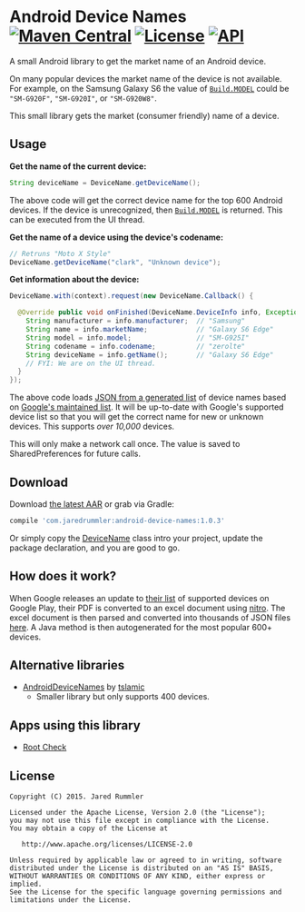 # Android Device Names [![Maven Central](https://maven-badges.herokuapp.com/maven-central/com.jaredrummler/android-device-names/badge.svg)](https://maven-badges.herokuapp.com/maven-central/com.jaredrummler/android-device-names) [![License](http://img.shields.io/:license-apache-blue.svg)](LICENSE.txt) [![API](https://img.shields.io/badge/API-7%2B-blue.svg?style=flat)](https://android-arsenal.com/api?level=7)

A small Android library to get the market name of an Android device.

On many popular devices the market name of the device is not available. For example, on the Samsung Galaxy S6 the value of [`Build.MODEL`](http://developer.android.com/reference/android/os/Build.html#MODEL) could be `"SM-G920F"`, `"SM-G920I"`, or `"SM-G920W8"`.

This small library gets the market (consumer friendly) name of a device.

Usage
-----

**Get the name of the current device:**

```java
String deviceName = DeviceName.getDeviceName();
```

The above code will get the correct device name for the top 600 Android devices. If the device is unrecognized, then [`Build.MODEL`](http://developer.android.com/reference/android/os/Build.html#MODEL) is returned. This can be executed from the UI thread.

**Get the name of a device using the device's codename:**

```java
// Retruns "Moto X Style"
DeviceName.getDeviceName("clark", "Unknown device");
```

**Get information about the device:**

```java
DeviceName.with(context).request(new DeviceName.Callback() {

  @Override public void onFinished(DeviceName.DeviceInfo info, Exception error) {
    String manufacturer = info.manufacturer;  // "Samsung"
    String name = info.marketName;            // "Galaxy S6 Edge"
    String model = info.model;                // "SM-G925I"
    String codename = info.codename;          // "zerolte"
    String deviceName = info.getName();       // "Galaxy S6 Edge"
    // FYI: We are on the UI thread.
  }
});
 ```

The above code loads [JSON from a generated list](https://github.com/jaredrummler/AndroidDeviceNames/tree/master/json) of device names based on [Google's maintained list](https://support.google.com/googleplay/answer/1727131?hl=en). It will be up-to-date with Google's supported device list so that you will get the correct name for new or unknown devices. This supports *over 10,000* devices.

This will only make a network call once. The value is saved to SharedPreferences for future calls.

Download
--------

Download [the latest AAR](https://repo1.maven.org/maven2/com/jaredrummler/android-device-names/1.0.3/android-device-names-1.0.3.aar) or grab via Gradle:

```groovy
compile 'com.jaredrummler:android-device-names:1.0.3'
```

Or simply copy the [DeviceName](https://raw.githubusercontent.com/jaredrummler/AndroidDeviceNames/master/library/src/main/java/com/jaredrummler/android/device/DeviceName.java) class intro your project, update the package declaration, and you are good to go.

How does it work?
-----------------

When Google releases an update to [their list](https://support.google.com/googleplay/answer/1727131?hl=en) of supported devices on Google Play, their PDF is converted to an excel document using [nitro](https://www.gonitro.com/). The excel document is then parsed and converted into thousands of JSON files [here](json). A Java method is then autogenerated for the most popular 600+ devices.

Alternative libraries
---------------------

* [AndroidDeviceNames](https://github.com/tslamic/AndroidDeviceNames) by [tslamic](https://github.com/tslamic)
  * Smaller library but only supports 400 devices.

Apps using this library
-----------------------

* [Root Check](https://play.google.com/store/apps/details?id=com.jrummyapps.rootchecker)

License
--------

    Copyright (C) 2015. Jared Rummler

    Licensed under the Apache License, Version 2.0 (the "License");
    you may not use this file except in compliance with the License.
    You may obtain a copy of the License at

       http://www.apache.org/licenses/LICENSE-2.0

    Unless required by applicable law or agreed to in writing, software
    distributed under the License is distributed on an "AS IS" BASIS,
    WITHOUT WARRANTIES OR CONDITIONS OF ANY KIND, either express or implied.
    See the License for the specific language governing permissions and
    limitations under the License.
